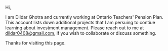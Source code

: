 Hi,

I am Dildar Ghotra and currently working at Ontario Teachers' Pension Plan. This account lists down additional projects that I am persuing to contiue learning about investment management. Please reach out to me at dildar0408@gmail.com, if you wish to collaborate or discuss something.

Thanks for visiting this page.
